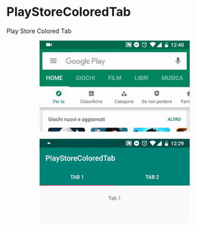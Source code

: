 # PlayStoreColoredTab
Play Store Colored Tab

<p align="center">
  <img width="350" src="https://github.com/danieleorlando/PlayStoreColoredTab/blob/master/art/playstore.gif">
</p>

<p align="center">
  <img width="350" src="https://github.com/danieleorlando/PlayStoreColoredTab/blob/master/art/coloredtab.gif">
</p>

